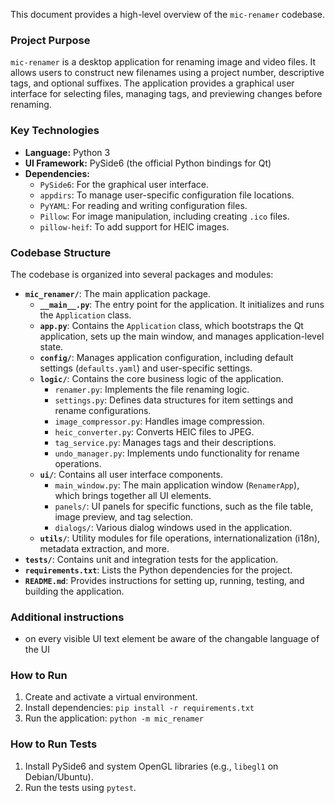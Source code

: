 This document provides a high-level overview of the `mic-renamer` codebase.

### Project Purpose

`mic-renamer` is a desktop application for renaming image and video files. It allows users to construct new filenames using a project number, descriptive tags, and optional suffixes. The application provides a graphical user interface for selecting files, managing tags, and previewing changes before renaming.

### Key Technologies

- **Language:** Python 3
- **UI Framework:** PySide6 (the official Python bindings for Qt)
- **Dependencies:**
    - `PySide6`: For the graphical user interface.
    - `appdirs`: To manage user-specific configuration file locations.
    - `PyYAML`: For reading and writing configuration files.
    - `Pillow`: For image manipulation, including creating `.ico` files.
    - `pillow-heif`: To add support for HEIC images.

### Codebase Structure

The codebase is organized into several packages and modules:

- **`mic_renamer/`**: The main application package.
    - **`__main__.py`**: The entry point for the application. It initializes and runs the `Application` class.
    - **`app.py`**: Contains the `Application` class, which bootstraps the Qt application, sets up the main window, and manages application-level state.
    - **`config/`**: Manages application configuration, including default settings (`defaults.yaml`) and user-specific settings.
    - **`logic/`**: Contains the core business logic of the application.
        - `renamer.py`: Implements the file renaming logic.
        - `settings.py`: Defines data structures for item settings and rename configurations.
        - `image_compressor.py`: Handles image compression.
        - `heic_converter.py`: Converts HEIC files to JPEG.
        - `tag_service.py`: Manages tags and their descriptions.
        - `undo_manager.py`: Implements undo functionality for rename operations.
    - **`ui/`**: Contains all user interface components.
        - `main_window.py`: The main application window (`RenamerApp`), which brings together all UI elements.
        - `panels/`: UI panels for specific functions, such as the file table, image preview, and tag selection.
        - `dialogs/`: Various dialog windows used in the application.
    - **`utils/`**: Utility modules for file operations, internationalization (i18n), metadata extraction, and more.
- **`tests/`**: Contains unit and integration tests for the application.
- **`requirements.txt`**: Lists the Python dependencies for the project.
- **`README.md`**: Provides instructions for setting up, running, testing, and building the application.

### Additional instructions
- on every visible UI text element be aware of the changable language of the UI



### How to Run

1.  Create and activate a virtual environment.
2.  Install dependencies: `pip install -r requirements.txt`
3.  Run the application: `python -m mic_renamer`

### How to Run Tests

1.  Install PySide6 and system OpenGL libraries (e.g., `libegl1` on Debian/Ubuntu).
2.  Run the tests using `pytest`.

